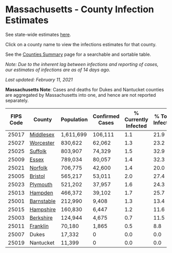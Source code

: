 # Massachusetts - County Infection Estimates

See state-wide estimates [here](/infections/us-ma).

Click on a county name to view the infections estimates for that county.

See the [Counties Summary](/infections/summary-counties) page for a searchable and sortable table.

*Note: Due to the inherent lag between infections and reporting of cases, our estimates of infections are as of 14 days ago.*

*Last updated: February 11, 2021*

**Massachusetts Note**: Cases and deaths for Dukes and Nantucket counties are aggregated by Massachusetts into one, and hence are not reported separately.

|   FIPS Code |                   County |   Population |   Confirmed Cases |   % Currently Infected |   % Total Infected |
|-------------|--------------------------|--------------|-------------------|------------------------|--------------------|
|       25017 |   [Middlesex](middlesex) |    1,611,699 |           106,111 |                    1.1 |               21.9 |
|       25027 |   [Worcester](worcester) |      830,622 |            62,062 |                    1.3 |               23.2 |
|       25025 |       [Suffolk](suffolk) |      803,907 |            74,329 |                    1.5 |               32.9 |
|       25009 |           [Essex](essex) |      789,034 |            80,057 |                    1.4 |               32.3 |
|       25021 |       [Norfolk](norfolk) |      706,775 |            42,600 |                    1.4 |               20.0 |
|       25005 |       [Bristol](bristol) |      565,217 |            53,011 |                    2.0 |               27.4 |
|       25023 |     [Plymouth](plymouth) |      521,202 |            37,957 |                    1.6 |               24.3 |
|       25013 |       [Hampden](hampden) |      466,372 |            39,102 |                    1.7 |               25.7 |
|       25001 | [Barnstable](barnstable) |      212,990 |             9,408 |                    1.3 |               13.4 |
|       25015 |   [Hampshire](hampshire) |      160,830 |             6,447 |                    1.2 |               11.6 |
|       25003 |   [Berkshire](berkshire) |      124,944 |             4,675 |                    0.7 |               11.5 |
|       25011 |     [Franklin](franklin) |       70,180 |             1,865 |                    0.5 |                8.8 |
|       25007 |                    Dukes |       17,332 |                 0 |                    0.0 |                0.0 |
|       25019 |                Nantucket |       11,399 |                 0 |                    0.0 |                0.0 |